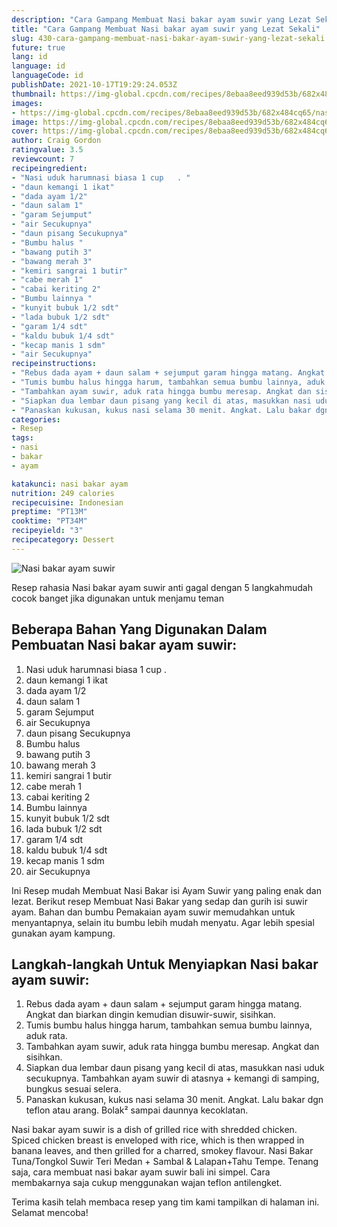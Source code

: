 ```yaml
---
description: "Cara Gampang Membuat Nasi bakar ayam suwir yang Lezat Sekali"
title: "Cara Gampang Membuat Nasi bakar ayam suwir yang Lezat Sekali"
slug: 430-cara-gampang-membuat-nasi-bakar-ayam-suwir-yang-lezat-sekali
future: true
lang: id
language: id
languageCode: id
publishDate: 2021-10-17T19:29:24.053Z 
thumbnail: https://img-global.cpcdn.com/recipes/8ebaa8eed939d53b/682x484cq65/nasi-bakar-ayam-suwir-foto-resep-utama.png
images:
- https://img-global.cpcdn.com/recipes/8ebaa8eed939d53b/682x484cq65/nasi-bakar-ayam-suwir-foto-resep-utama.png
image: https://img-global.cpcdn.com/recipes/8ebaa8eed939d53b/682x484cq65/nasi-bakar-ayam-suwir-foto-resep-utama.png
cover: https://img-global.cpcdn.com/recipes/8ebaa8eed939d53b/682x484cq65/nasi-bakar-ayam-suwir-foto-resep-utama.png
author: Craig Gordon
ratingvalue: 3.5
reviewcount: 7
recipeingredient:
- "Nasi uduk harumnasi biasa 1 cup   . "
- "daun kemangi 1 ikat"
- "dada ayam 1/2"
- "daun salam 1"
- "garam Sejumput"
- "air Secukupnya"
- "daun pisang Secukupnya"
- "Bumbu halus "
- "bawang putih 3"
- "bawang merah 3"
- "kemiri sangrai 1 butir"
- "cabe merah 1"
- "cabai keriting 2"
- "Bumbu lainnya "
- "kunyit bubuk 1/2 sdt"
- "lada bubuk 1/2 sdt"
- "garam 1/4 sdt"
- "kaldu bubuk 1/4 sdt"
- "kecap manis 1 sdm"
- "air Secukupnya"
recipeinstructions:
- "Rebus dada ayam + daun salam + sejumput garam hingga matang. Angkat dan biarkan dingin kemudian disuwir-suwir, sisihkan."
- "Tumis bumbu halus hingga harum, tambahkan semua bumbu lainnya, aduk rata."
- "Tambahkan ayam suwir, aduk rata hingga bumbu meresap. Angkat dan sisihkan."
- "Siapkan dua lembar daun pisang yang kecil di atas, masukkan nasi uduk secukupnya. Tambahkan ayam suwir di atasnya + kemangi di samping, bungkus sesuai selera."
- "Panaskan kukusan, kukus nasi selama 30 menit. Angkat. Lalu bakar dgn teflon atau arang. Bolak² sampai daunnya kecoklatan."
categories:
- Resep
tags:
- nasi
- bakar
- ayam

katakunci: nasi bakar ayam 
nutrition: 249 calories
recipecuisine: Indonesian
preptime: "PT13M"
cooktime: "PT34M"
recipeyield: "3"
recipecategory: Dessert
---
```



![Nasi bakar ayam suwir](https://img-global.cpcdn.com/recipes/8ebaa8eed939d53b/682x484cq65/nasi-bakar-ayam-suwir-foto-resep-utama.png)

Resep rahasia Nasi bakar ayam suwir  anti gagal dengan 5 langkahmudah cocok banget jika digunakan untuk menjamu teman

<!--inarticleads1-->

## Beberapa Bahan Yang Digunakan Dalam Pembuatan Nasi bakar ayam suwir:

1. Nasi uduk harumnasi biasa 1 cup   . 
1. daun kemangi 1 ikat
1. dada ayam 1/2
1. daun salam 1
1. garam Sejumput
1. air Secukupnya
1. daun pisang Secukupnya
1. Bumbu halus 
1. bawang putih 3
1. bawang merah 3
1. kemiri sangrai 1 butir
1. cabe merah 1
1. cabai keriting 2
1. Bumbu lainnya 
1. kunyit bubuk 1/2 sdt
1. lada bubuk 1/2 sdt
1. garam 1/4 sdt
1. kaldu bubuk 1/4 sdt
1. kecap manis 1 sdm
1. air Secukupnya

Ini Resep mudah Membuat Nasi Bakar isi Ayam Suwir yang paling enak dan lezat. Berikut resep Membuat Nasi Bakar yang sedap dan gurih isi suwir ayam. Bahan dan bumbu  Pemakaian ayam suwir memudahkan untuk menyantapnya, selain itu bumbu lebih mudah menyatu. Agar lebih spesial gunakan ayam kampung. 

<!--inarticleads2-->

## Langkah-langkah Untuk Menyiapkan Nasi bakar ayam suwir:

1. Rebus dada ayam + daun salam + sejumput garam hingga matang. Angkat dan biarkan dingin kemudian disuwir-suwir, sisihkan.
1. Tumis bumbu halus hingga harum, tambahkan semua bumbu lainnya, aduk rata.
1. Tambahkan ayam suwir, aduk rata hingga bumbu meresap. Angkat dan sisihkan.
1. Siapkan dua lembar daun pisang yang kecil di atas, masukkan nasi uduk secukupnya. Tambahkan ayam suwir di atasnya + kemangi di samping, bungkus sesuai selera.
1. Panaskan kukusan, kukus nasi selama 30 menit. Angkat. Lalu bakar dgn teflon atau arang. Bolak² sampai daunnya kecoklatan.


Nasi bakar ayam suwir is a dish of grilled rice with shredded chicken. Spiced chicken breast is enveloped with rice, which is then wrapped in banana leaves, and then grilled for a charred, smokey flavour. Nasi Bakar Tuna/Tongkol Suwir Teri Medan + Sambal &amp; Lalapan+Tahu Tempe. Tenang saja, cara membuat nasi bakar ayam suwir bali ini simpel. Cara membakarnya saja cukup menggunakan wajan teflon antilengket. 

Terima kasih telah membaca resep yang tim kami tampilkan di halaman ini. Selamat mencoba!
